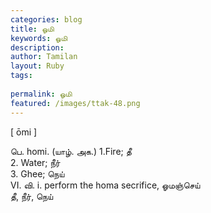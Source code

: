 ```yaml
---
categories: blog
title: ஓமி
keywords: ஓமி
description: 
author: Tamilan
layout: Ruby
tags: 
 
permalink: ஓமி
featured: /images/ttak-48.png
---
```

  
[ ōmi ]  
  
பெ. homi. (யாழ். அக.) 1.Fire; தீ  
2. Water; நீர்  
3. Ghee; நெய்  
VI. வி. i. perform the homa secrifice, ஓமஞ்செய்  
தீ, நீர், நெய்